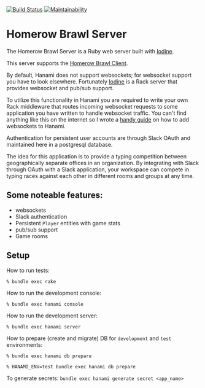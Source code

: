 [![Build Status](https://travis-ci.com/daelynj/Homerow-Brawl-Server.svg?branch=master)](https://travis-ci.com/daelynj/Homerow-Brawl-Server)
[![Maintainability](https://api.codeclimate.com/v1/badges/a99a88d28ad37a79dbf6/maintainability)](https://codeclimate.com/github/codeclimate/codeclimate/maintainability)

# Homerow Brawl Server

The Homerow Brawl Server is a Ruby web server built with [Iodine](https://github.com/boazsegev/iodine).

This server supports the [Homerow Brawl Client](https://github.com/daelynj/Homerow-Brawl-Client).

By default, Hanami does not support websockets; for websocket support you have to look elsewhere. Fortunately [Iodine](https://github.com/boazsegev/iodine) is a Rack server that provides websocket and pub/sub support.

To utilize this functionality in Hanami you are required to write your own Rack middleware that routes incoming websocket requests to some application you have written to handle websocket traffic. You can't find anything like this on the internet so I wrote a [handy guide](https://github.com/daelynj/Homerow-Brawl-Server/wiki/How-to-add-websockets-to-Hanami) on how to add websockets to Hanami.

Authentication for persistent user accounts are through Slack OAuth and maintained here in a postgresql database.

The idea for this application is to provide a typing competition between geographically separate offices in an organization. By integrating with Slack through OAuth with a Slack application, your workspace can compete in typing races against each other in different rooms and groups at any time.

## Some noteable features:
- websockets
- Slack authentication
- Persistent `Player` entities with game stats
- pub/sub support
- Game rooms

## Setup

How to run tests:

```
% bundle exec rake
```

How to run the development console:

```
% bundle exec hanami console
```

How to run the development server:

```
% bundle exec hanami server
```

How to prepare (create and migrate) DB for `development` and `test` environments:

```
% bundle exec hanami db prepare

% HANAMI_ENV=test bundle exec hanami db prepare
```
To generate secrets: `bundle exec hanami generate secret <app_name>`
